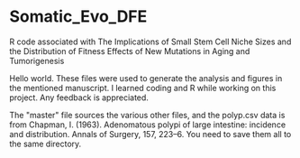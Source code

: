 # Somatic_Evo_DFE
R code associated with The Implications of Small Stem Cell Niche Sizes and the Distribution of Fitness Effects of New Mutations in Aging and Tumorigenesis

Hello world. These files were used to generate the analysis and figures in the mentioned manuscript.
I learned coding and R while working on this project. Any feedback is appreciated. 

The "master" file sources the various other files, and the polyp.csv data is from Chapman, I. (1963). Adenomatous polypi of large intestine: incidence and distribution. Annals of Surgery, 157, 223–6.
You need to save them all to the same directory. 
